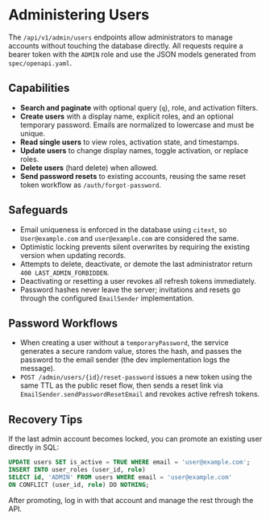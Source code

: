 # Administering Users

The `/api/v1/admin/users` endpoints allow administrators to manage accounts without touching the database directly. All requests require a bearer token with the `ADMIN` role and use the JSON models generated from `spec/openapi.yaml`.

## Capabilities

- **Search and paginate** with optional query (`q`), role, and activation filters.
- **Create users** with a display name, explicit roles, and an optional temporary password. Emails are normalized to lowercase and must be unique.
- **Read single users** to view roles, activation state, and timestamps.
- **Update users** to change display names, toggle activation, or replace roles.
- **Delete users** (hard delete) when allowed.
- **Send password resets** to existing accounts, reusing the same reset token workflow as `/auth/forgot-password`.

## Safeguards

- Email uniqueness is enforced in the database using `citext`, so `User@example.com` and `user@example.com` are considered the same.
- Optimistic locking prevents silent overwrites by requiring the existing version when updating records.
- Attempts to delete, deactivate, or demote the last administrator return `400 LAST_ADMIN_FORBIDDEN`.
- Deactivating or resetting a user revokes all refresh tokens immediately.
- Password hashes never leave the server; invitations and resets go through the configured `EmailSender` implementation.

## Password Workflows

- When creating a user without a `temporaryPassword`, the service generates a secure random value, stores the hash, and passes the password to the email sender (the dev implementation logs the message).
- `POST /admin/users/{id}/reset-password` issues a new token using the same TTL as the public reset flow, then sends a reset link via `EmailSender.sendPasswordResetEmail` and revokes active refresh tokens.

## Recovery Tips

If the last admin account becomes locked, you can promote an existing user directly in SQL:

```sql
UPDATE users SET is_active = TRUE WHERE email = 'user@example.com';
INSERT INTO user_roles (user_id, role)
SELECT id, 'ADMIN' FROM users WHERE email = 'user@example.com'
ON CONFLICT (user_id, role) DO NOTHING;
```

After promoting, log in with that account and manage the rest through the API.
